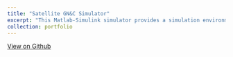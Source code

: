```yaml
---
title: "Satellite GN&C Simulator"
excerpt: "This Matlab-Simulink simulator provides a simulation environment to develop and test GN&C FSW algorithms with translation/rotational astrodynamics and GN&C actuator/sensor hardware models. 1<br/><img src='/images/satellite_rigid_body.png'>"
collection: portfolio
---
```


[View on Github](https://github.com/TonyDTiger/My-Projects/tree/main/Satellite%20GN%26C%20Simulator)
